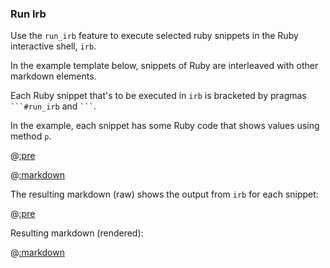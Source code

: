 ### Run Irb

Use the ```run_irb``` feature to execute selected ruby snippets in the Ruby interactive shell, ```irb```.

In the example template below, snippets of Ruby are interleaved with other markdown elements.

Each Ruby snippet that's to be executed in ```irb``` is bracketed by pragmas <code>\`\`\`#run_irb</code> and <code>\`\`\`</code>.

In the example, each snippet has some Ruby code that shows values using method ```p```.

@[:pre](template.md)

@[:markdown](../interface.md)

The resulting markdown (raw) shows the output from ```irb``` for each snippet:

@[:pre](markdown.md)

Resulting markdown (rendered):

@[:markdown](markdown.md)





